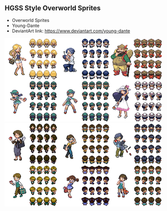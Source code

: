 ## HGSS Style Overworld Sprites
- Overworld Sprites
- Young-Dante
- DeviantArt link: https://www.deviantart.com/young-dante

![assorted1.png](assorted1.png)
![assorted2.png](assorted2.png)
